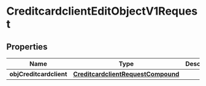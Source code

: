 

# CreditcardclientEditObjectV1Request

## Properties

Name | Type | Description | Notes
------------ | ------------- | ------------- | -------------
**objCreditcardclient** | [**CreditcardclientRequestCompound**](CreditcardclientRequestCompound.md) |  | 




